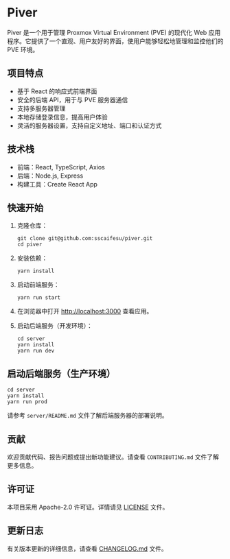# Piver

Piver 是一个用于管理 Proxmox Virtual Environment (PVE) 的现代化 Web 应用程序。它提供了一个直观、用户友好的界面，使用户能够轻松地管理和监控他们的 PVE 环境。

## 项目特点

- 基于 React 的响应式前端界面
- 安全的后端 API，用于与 PVE 服务器通信
- 支持多服务器管理
- 本地存储登录信息，提高用户体验
- 灵活的服务器设置，支持自定义地址、端口和认证方式

## 技术栈

- 前端：React, TypeScript, Axios
- 后端：Node.js, Express
- 构建工具：Create React App

## 快速开始

1. 克隆仓库：
   ```
   git clone git@github.com:sscaifesu/piver.git
   cd piver
   ```

2. 安装依赖：
   ```
   yarn install
   ```

3. 启动前端服务：
   ```
   yarn run start
   ```

4. 在浏览器中打开 [http://localhost:3000](http://localhost:3000) 查看应用。

5. 启动后端服务（开发环境）：
   ```
   cd server
   yarn install
   yarn run dev
   ```  

## 启动后端服务（生产环境）
   ```
   cd server
   yarn install
   yarn run prod
   ```  

请参考 `server/README.md` 文件了解后端服务器的部署说明。

## 贡献

欢迎贡献代码、报告问题或提出新功能建议。请查看 `CONTRIBUTING.md` 文件了解更多信息。

## 许可证

本项目采用 Apache-2.0 许可证。详情请见 [LICENSE](LICENSE) 文件。

## 更新日志

有关版本更新的详细信息，请查看 [CHANGELOG.md](CHANGELOG.md) 文件。

